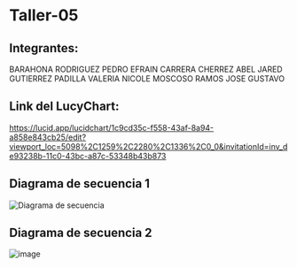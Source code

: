 # Taller-05

## Integrantes:
BARAHONA RODRIGUEZ PEDRO EFRAIN
CARRERA CHERREZ ABEL JARED
GUTIERREZ PADILLA VALERIA NICOLE
MOSCOSO RAMOS JOSE GUSTAVO

## Link del LucyChart:
https://lucid.app/lucidchart/1c9cd35c-f558-43af-8a94-a858e843cb25/edit?viewport_loc=5098%2C1259%2C2280%2C1336%2C0_0&invitationId=inv_de93238b-11c0-43bc-a87c-53348b43b873


## Diagrama de secuencia 1

![Diagrama de secuencia](https://github.com/user-attachments/assets/61f68852-08c0-464d-af55-47d6eb7d166b)


## Diagrama de secuencia 2

![image](https://github.com/user-attachments/assets/5c5c1cda-d156-41bd-8c2b-b23c23c1b867)
